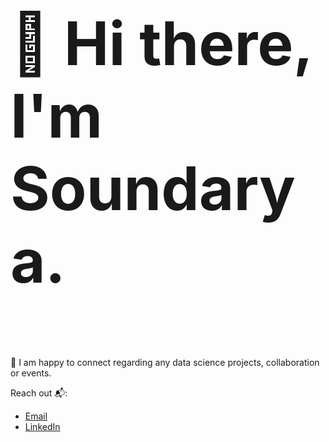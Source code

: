  <h3 style="font-size:10vw">👋 Hi there, I'm Soundarya.</h3>
 
🔭 I am happy to connect regarding any data science projects, collaboration  or events.


Reach out 📬:
<ul>
  <li><a href="mailto: miranam1997@gmail.com">Email</a></li>
  <li><a href="https://www.linkedin.com/in/soundarya-miranam-7a4766160/">LinkedIn</a></li>
</ul> 


